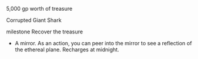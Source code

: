 5,000 gp worth of treasure

Corrupted Giant Shark

milestone Recover the treasure

- A mirror. As an action, you can peer into the mirror to see a reflection of the ethereal plane. Recharges at midnight.